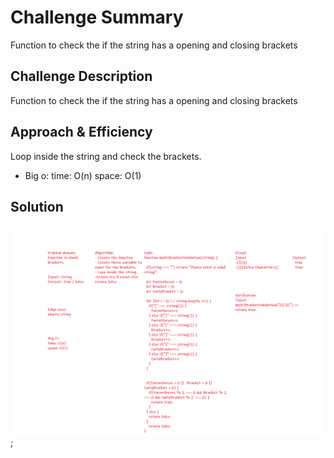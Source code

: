# Challenge Summary
<!-- Short summary or background information -->
Function to check the if the string has a opening and closing brackets


## Challenge Description
<!-- Description of the challenge -->
Function to check the if the string has a opening and closing brackets

## Approach & Efficiency
<!-- What approach did you take? Why? What is the Big O space/time for this approach? -->
Loop inside the string and check the brackets.

- Big o:
time: O(n)
space: O(1)

## Solution
<!-- Embedded whiteboard image -->

![linked-list WhiteBoard](../../../assets/multi-bracket-validation.png);